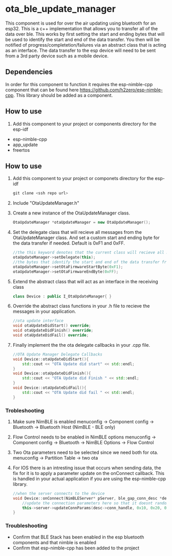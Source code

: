 # ota_ble_update_manager

This component is used for over the air updating using bluetooth for an esp32. This is a c++ implementation that allows you to transfer all of the data over ble. This works by first setting the start and ending bytes that will be used to identify the start and end of the data transfer. You then will be notified of progress/completetion/failures via an abstract class that is acting as an interface. The data transfer to the esp device will need to be sent from a 3rd party device such as a mobile device. 

## Dependencies

In order for this component to function it requires the esp-nimble-cpp component that can be found here https://github.com/h2zero/esp-nimble-cpp. This library should be added as a component. 

## How to use 

1. Add this component to your project or components directory for the esp-idf 
* esp-nimble-cpp
* app_update
* freertos

## How to use 

1. Add this component to your project or componets directory for the esp-idf 
    ```c++
    git clone <ssh repo url>
    ```
2. Include "OtaUpdateManager.h" 
3. Create a new instance of the OtaUpdateManager class. 
    ```c++ 
    OtaUpdateManager *otaUpdateManager = new OtaUpdateManager();
    ```
4. Set the delegate class that will recieve all messages from the OtaUpdateManager class. And set a custom start and ending byte for the data transfer if needed. Default is 0xF1 and 0xFF.

    ```c++
    //the this keyword denotes that the current class will recieve all messages
    otaUpdateManager->setDelegate(this);
    //the bytes that identify the start and end of the data transfer from the sending device.
    otaUpdateManager->setOtaFirmwareStartByte(0xF1);
    otaUpdateManager->setOtaFirmwareEndByte(0xFF);
    ```

5. Extend the abstract class that will act as an interface in the receiving class

    ```c++
    class Device : public I_OtaUpdateManager{ }
    ```

6. Override the abstract class functions in your .h file to recieve the messages in your application. 

    ```c++
    //ota update interface 
    void otaUpdateDidStart() override;
    void otaUpdateDidFinish() override;
    void otaUpdateDidFail() override;
    ```

7. Finally implement the the ota delegate callbacks in your .cpp file. 

    ```c++
    //OTA Update Manager Delegate Callbacks
    void Device::otaUpdateDidStart(){
        std::cout << "OTA Update did start" << std::endl;
    }
    void Device::otaUpdateDidFinish(){
        std::cout << "OTA Update did Finish " << std::endl;
    }
    void Device::otaUpdateDidFail(){
        std::cout << "OTA Update did fail " << std::endl;
    }
    ```


### Trobleshooting 

1. Make sure NimBLE is enabled menuconfig -> Component config -> Bluetooth -> Bluetooth Host (NimBLE - BLE only)
2. Flow Control needs to be enabled in NimBLE options menuconfig -> Component config -> Bluetooth -> NimBLE Options -> Flow Control
3. Two Ota parameters need to be selected since we need both for ota. menuconfig -> Partition Table -> two ota
4. For IOS there is an intresting issue that occurs when sending data, the fix for it is to apply a parameter update on the onConnect callback. This is handled in your actual application if you are using the esp-nimble-cpp library.

    ```c++
    //when the server connects to the device
    void Device::onConnect(NimBLEServer* pServer, ble_gap_conn_desc *desc){
        //update the connection parameters here so that it doesnt randomly disconnect, mainly for IOS
        this->server->updateConnParams(desc->conn_handle, 0x10, 0x20, 0x00, 400);
    }
    ```




### Troubleshooting 


* Confirm that BLE Stack has been enabled in the esp bluetooth components and that nimble is enabled 
* Confirm that esp-nimble-cpp has been added to the project